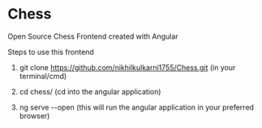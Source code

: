 # Chess
Open Source Chess Frontend created with Angular

Steps to use this frontend

1) git clone https://github.com/nikhilkulkarni1755/Chess.git (in your terminal/cmd)

2) cd chess/ (cd into the angular application)

3) ng serve --open (this will run the angular application in your preferred browser)